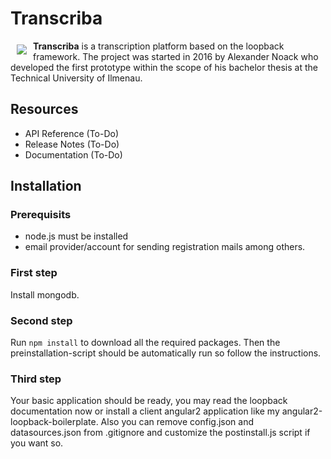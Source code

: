 # Transcriba

<a href="http://transcriba.de"><img src="https://avatars2.githubusercontent.com/u/25454624?v=3&s=200" align="left" hspace="10" vspace="6"></a>

**Transcriba** is a transcription platform based on the loopback framework. The project was started in 2016 by Alexander Noack who developed the first prototype within the scope of his bachelor thesis at the Technical University of Ilmenau.

## Resources

* API Reference (To-Do)
* Release Notes (To-Do)
* Documentation (To-Do)

## Installation
### Prerequisits
* node.js must be installed
* email provider/account for sending registration mails among others.

### First step
Install mongodb.

### Second step
Run `npm install` to download all the required packages.
Then the preinstallation-script should be automatically run so follow the instructions.

### Third step
Your basic application should be ready, you may read the loopback documentation now
or install a client angular2 application like my angular2-loopback-boilerplate.
Also you can remove config.json and datasources.json from .gitignore and customize the postinstall.js script if you want so.



